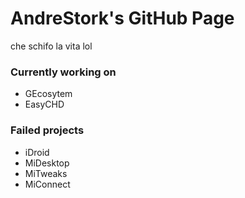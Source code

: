 # AndreStork's GitHub Page
che schifo la vita lol

### Currently working on
* GEcosytem
* EasyCHD

### Failed projects
* iDroid
* MiDesktop
* MiTweaks
* MiConnect
